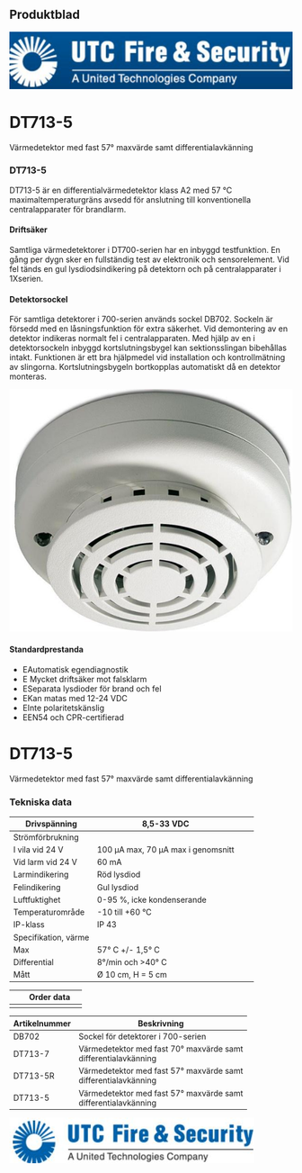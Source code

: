 ## Produktblad

![](_page_0_Picture_1.jpeg)

# DT713-5

Värmedetektor med fast 57° maxvärde samt differentialavkänning 

### DT713-5

DT713-5 är en differentialvärmedetektor klass A2 med 57 °C maximaltemperaturgräns avsedd för anslutning till konventionella centralapparater för brandlarm.

#### Driftsäker

Samtliga värmedetektorer i DT700-serien har en inbyggd testfunktion. En gång per dygn sker en fullständig test av elektronik och sensorelement. Vid fel tänds en gul lysdiodsindikering på detektorn och på centralapparater i 1Xserien.

#### Detektorsockel

För samtliga detektorer i 700-serien används sockel DB702. Sockeln är försedd med en låsningsfunktion för extra säkerhet. Vid demontering av en detektor indikeras normalt fel i centralapparaten. Med hjälp av en i detektorsockeln inbyggd kortslutningsbygel kan sektionsslingan bibehållas intakt. Funktionen är ett bra hjälpmedel vid installation och kontrollmätning av slingorna. Kortslutningsbygeln bortkopplas automatiskt då en detektor monteras.

![](_page_0_Picture_10.jpeg)

#### Standardprestanda

- EAutomatisk egendiagnostik
- E Mycket driftsäker mot falsklarm
- ESeparata lysdioder för brand och fel
- EKan matas med 12-24 VDC
- EInte polaritetskänslig
- EEN54 och CPR-certifierad

# DT713-5

Värmedetektor med fast 57° maxvärde samt differentialavkänning 

### Tekniska data

| Drivspänning         | 8,5-33 VDC                         |  |  |
|----------------------|------------------------------------|--|--|
| Strömförbrukning     |                                    |  |  |
| I vila vid 24 V      | 100 µA max, 70 µA max i genomsnitt |  |  |
| Vid larm vid 24 V    | 60 mA                              |  |  |
| Larmindikering       | Röd lysdiod                        |  |  |
| Felindikering        | Gul lysdiod                        |  |  |
| Luftfuktighet        | 0-95 %, icke kondenserande         |  |  |
| Temperaturområde     | -10 till +60 °C                    |  |  |
| IP-klass             | IP 43                              |  |  |
| Specifikation, värme |                                    |  |  |
| Max                  | 57° C +/- 1,5° C                   |  |  |
| Differential         | 8°/min och >40° C                  |  |  |
| Mått                 | Ø 10 cm, H = 5 cm                  |  |  |

|  |  | Order data |  |
|--|--|------------|--|
|  |  |            |  |

| Artikelnummer | Beskrivning                                                       |
|---------------|-------------------------------------------------------------------|
| DB702         | Sockel för detektorer i 700-serien                                |
| DT713-7       | Värmedetektor med fast 70° maxvärde samt<br>differentialavkänning |
| DT713-5R      | Värmedetektor med fast 57° maxvärde samt<br>differentialavkänning |
| DT713-5       | Värmedetektor med fast 57° maxvärde samt<br>differentialavkänning |

![](_page_1_Picture_7.jpeg)